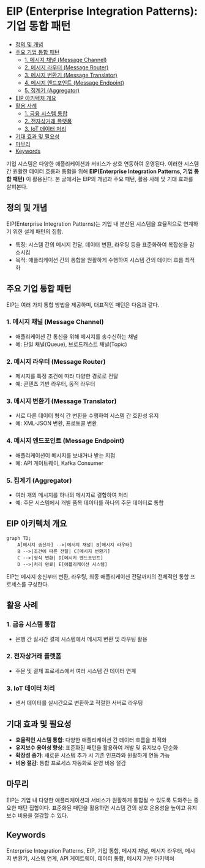 # EIP (Enterprise Integration Patterns): 기업 통합 패턴

<!-- mtoc-start -->

- [정의 및 개념](#정의-및-개념)
- [주요 기업 통합 패턴](#주요-기업-통합-패턴)
  - [1. 메시지 채널 (Message Channel)](#1-메시지-채널-message-channel)
  - [2. 메시지 라우터 (Message Router)](#2-메시지-라우터-message-router)
  - [3. 메시지 변환기 (Message Translator)](#3-메시지-변환기-message-translator)
  - [4. 메시지 엔드포인트 (Message Endpoint)](#4-메시지-엔드포인트-message-endpoint)
  - [5. 집계기 (Aggregator)](#5-집계기-aggregator)
- [EIP 아키텍처 개요](#eip-아키텍처-개요)
- [활용 사례](#활용-사례)
  - [1. 금융 시스템 통합](#1-금융-시스템-통합)
  - [2. 전자상거래 플랫폼](#2-전자상거래-플랫폼)
  - [3. IoT 데이터 처리](#3-iot-데이터-처리)
- [기대 효과 및 필요성](#기대-효과-및-필요성)
- [마무리](#마무리)
- [Keywords](#keywords)

<!-- mtoc-end -->

기업 시스템은 다양한 애플리케이션과 서비스가 상호 연동하여 운영된다. 이러한 시스템 간 원활한 데이터 흐름과 통합을 위해 **EIP(Enterprise Integration Patterns, 기업 통합 패턴)** 이 활용된다. 본 글에서는 EIP의 개념과 주요 패턴, 활용 사례 및 기대 효과를 살펴본다.

## 정의 및 개념

EIP(Enterprise Integration Patterns)는 기업 내 분산된 시스템을 효율적으로 연계하기 위한 설계 패턴의 집합.

- 특징: 시스템 간의 메시지 전달, 데이터 변환, 라우팅 등을 표준화하여 복잡성을 감소시킴
- 목적: 애플리케이션 간의 통합을 원활하게 수행하여 시스템 간의 데이터 흐름 최적화

## 주요 기업 통합 패턴

EIP는 여러 가지 통합 방법을 제공하며, 대표적인 패턴은 다음과 같다.

### 1. 메시지 채널 (Message Channel)

- 애플리케이션 간 통신을 위해 메시지를 송수신하는 채널
- 예: 단일 채널(Queue), 브로드캐스트 채널(Topic)

### 2. 메시지 라우터 (Message Router)

- 메시지를 특정 조건에 따라 다양한 경로로 전달
- 예: 콘텐츠 기반 라우터, 동적 라우터

### 3. 메시지 변환기 (Message Translator)

- 서로 다른 데이터 형식 간 변환을 수행하여 시스템 간 호환성 유지
- 예: XML-JSON 변환, 프로토콜 변환

### 4. 메시지 엔드포인트 (Message Endpoint)

- 애플리케이션이 메시지를 보내거나 받는 지점
- 예: API 게이트웨이, Kafka Consumer

### 5. 집계기 (Aggregator)

- 여러 개의 메시지를 하나의 메시지로 결합하여 처리
- 예: 주문 시스템에서 개별 품목 데이터를 하나의 주문 데이터로 통합

## EIP 아키텍처 개요

```mermaid
graph TD;
    A[메시지 송신자] -->|메시지 채널| B[메시지 라우터]
    B -->|조건에 따른 전달| C[메시지 변환기]
    C -->|형식 변환| D[메시지 엔드포인트]
    D -->|처리 완료| E[애플리케이션 시스템]
```

EIP는 메시지 송신부터 변환, 라우팅, 최종 애플리케이션 전달까지의 전체적인 통합 프로세스를 구성한다.

## 활용 사례

### 1. 금융 시스템 통합

- 은행 간 실시간 결제 시스템에서 메시지 변환 및 라우팅 활용

### 2. 전자상거래 플랫폼

- 주문 및 결제 프로세스에서 여러 시스템 간 데이터 연계

### 3. IoT 데이터 처리

- 센서 데이터를 실시간으로 변환하고 적절한 서버로 라우팅

## 기대 효과 및 필요성

- **효율적인 시스템 통합**: 다양한 애플리케이션 간 데이터 흐름을 최적화
- **유지보수 용이성 향상**: 표준화된 패턴을 활용하여 개발 및 유지보수 단순화
- **확장성 증가**: 새로운 시스템 추가 시 기존 인프라와 원활하게 연동 가능
- **비용 절감**: 통합 프로세스 자동화로 운영 비용 절감

## 마무리

EIP는 기업 내 다양한 애플리케이션과 서비스가 원활하게 통합될 수 있도록 도와주는 중요한 패턴 집합이다. 표준화된 패턴을 활용하면 시스템 간의 상호 운용성을 높이고 유지보수 비용을 절감할 수 있다.

## Keywords

Enterprise Integration Patterns, EIP, 기업 통합, 메시지 채널, 메시지 라우터, 메시지 변환기, 시스템 연계, API 게이트웨이, 데이터 통합, 메시지 기반 아키텍처

